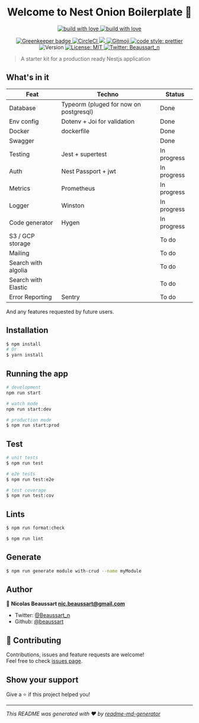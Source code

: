 <h1 align="center">Welcome to Nest Onion Boilerplate 👋</h1>
<p align="center">
    <a href="https://forthebadge.com/">
        <img alt="build with love" src="https://forthebadge.com/images/badges/built-with-love.svg">
    </a>
    <a href="https://forthebadge.com/">
        <img alt="build with love" src="https://forthebadge.com/images/badges/made-with-javascript.svg">
    </a>
</p>
<p align="center">
    <a href="https://greenkeeper.io/">
        <img src="https://badges.greenkeeper.io/beaussart/nest-onion-boilerplate.svg" alt="Greenkeeper badge" />
    </a>
    <a href="https://circleci.com/gh/beaussart/nest-onion-boilerplate/tree/master">
        <img src="https://img.shields.io/circleci/build/github/beaussart/nest-onion-boilerplate/master?style=flat-square" alt="CircleCI" />
        </a>
    <a href="https://codecov.io/gh/beaussart/nest-onion-boilerplate">
      <img src="https://img.shields.io/codecov/c/github/beaussart/nest-onion-boilerplate?style=flat-square" />
    </a>
    <a href="https://gitmoji.carloscuesta.me">
        <img src="https://img.shields.io/badge/commit%20convention-gitmoji-green.svg?style=flat-square"
             alt="Gitmoji">
    </a>
    <a href="#badge">
        <img alt="code style: prettier" src="https://img.shields.io/badge/code_style-prettier-ff69b4.svg?style=flat-square">
    </a>
  <img alt="Version" src="https://img.shields.io/badge/version-0.0.1-blue.svg?style=flat-square" />
  <a href="#" target="_blank">
    <img alt="License: MIT" src="https://img.shields.io/badge/License-MIT-yellow.svg?style=flat-square" />
  </a>
  <a href="https://twitter.com/Beaussart_n" target="_blank">
    <img alt="Twitter: Beaussart_n" src="https://img.shields.io/twitter/follow/Beaussart_n.svg?style=social" />
  </a>
</p>

> A starter kit for a production ready Nestjs application

## What's in it

| Feat                | Techno                                 | Status      |
| ------------------- | -------------------------------------- | ----------- |
| Database            | Typeorm (pluged for now on postgresql) | Done        |
| Env config          | Dotenv + Joi for validation            | Done        |
| Docker              | dockerfile                             | Done        |
| Swagger             |                                        | Done        |
| Testing             | Jest + supertest                       | In progress |
| Auth                | Nest Passport + jwt                    | In progress |
| Metrics             | Prometheus                             | In progress |
| Logger              | Winston                                | In progress |
| Code generator      | Hygen                                  | In progress |
| S3 / GCP storage    |                                        | To do       |
| Mailing             |                                        | To do       |
| Search with algolia |                                        | To do       |
| Search with Elastic |                                        | To do       |
| Error Reporting     | Sentry                                 | To do       |

And any features requested by future users.

## Installation

```bash
$ npm install
# Or
$ yarn install
```

## Running the app

```bash
# development
npm run start

# watch mode
npm run start:dev

# production mode
$ npm run start:prod
```

## Test

```bash
# unit tests
$ npm run test

# e2e tests
$ npm run test:e2e

# test coverage
$ npm run test:cov
```

## Lints

```bash
$ npm run format:check

$ npm run lint
```

## Generate

```bash
$ npm run generate module with-crud --name myModule
```

## Author

👤 **Nicolas Beaussart <nic.beaussart@gmail.com>**

- Twitter: [@Beaussart_n](https://twitter.com/Beaussart_n)
- Github: [@beaussart](https://github.com/beaussart)

## 🤝 Contributing

Contributions, issues and feature requests are welcome!<br />Feel free to check [issues page](https://github.com/beaussart/nest-onion-boilerplate/issues?q=is%3Aissue+is%3Aopen+sort%3Aupdated-desc).

## Show your support

Give a ⭐️ if this project helped you!

---

_This README was generated with ❤️ by [readme-md-generator](https://github.com/kefranabg/readme-md-generator)_
